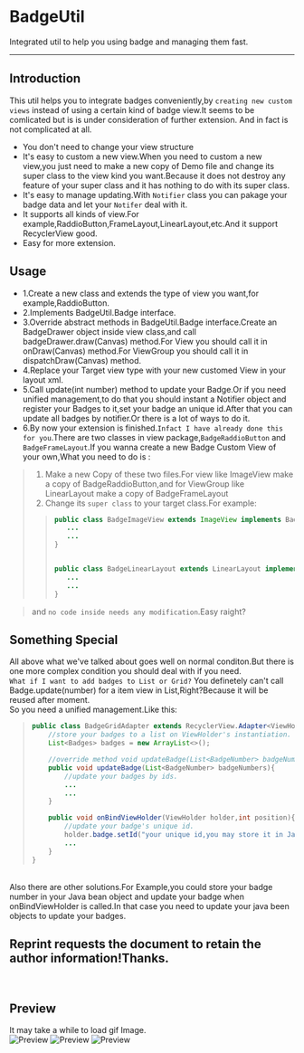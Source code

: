 # BadgeUtil
Integrated util to help you using badge and managing them fast.

---
## Introduction

This util helps you to integrate badges conveniently,by `creating new custom views` instead of using a certain kind of badge view.It seems to be comlicated but is is under consideration of further extension. And in fact is not complicated at all.<br>
* You don't need to change your view structure
* It's easy to custom a new view.When you need to custom a new view,you just need to make a new copy of Demo file and change its super class to the view kind you want.Because it does not destroy any feature of your super class and it has nothing to do with its super class.
* It's easy to manage updating.With `Notifier` class you can pakage your badge data and let your `Notifer` deal with it.
* It supports all kinds of view.For example,RaddioButton,FrameLayout,LinearLayout,etc.And it support RecyclerView good.
* Easy for more extension.
  
## Usage
* 1.Create a new class and extends the type of view you want,for example,RaddioButton.
* 2.Implements BadgeUtil.Badge interface.
* 3.Override abstract methods in BadgeUtil.Badge interface.Create an BadgeDrawer object inside view class,and call badgeDrawer.draw(Canvas) method.For View you should call it in onDraw(Canvas) method.For ViewGroup you should call it in dispatchDraw(Canvas) method.
* 4.Replace your Target view type with your new customed View in your layout xml.
* 5.Call update(int number) method to update your Badge.Or if you need unified management,to do that you should instant a Notifier object and register your Badges to it,set your badge an unique id.After that you can update all badges by notifier.Or there is a lot of ways to do it.
* 6.By now your extension is finished.`Infact I have already done this for you`.There are two classes in view package,`BadgeRaddioButton` and `BadgeFrameLayout`.If you wanna create a new Badge Custom View of your own,What you need to do is : 
> 1) Make a new Copy of these two files.For view like ImageView make a copy of BadgeRaddioButton,and for ViewGroup like LinearLayout make a copy of BadgeFrameLayout
> 2) Change its `super class` to your target class.For example:
>> ```Java
>>public class BadgeImageView extends ImageView implements BadgeUtil.Badge {
>>    ...
>>    ...
>>}
>>
>>
>>public class BadgeLinearLayout extends LinearLayout implements BadgeUtil.Badge {
>>    ...
>>    ...
>>}

> and `no code inside needs any modification`.Easy raight?

## Something Special
All above what we've talked about goes well on normal conditon.But there is one more complex condition you should deal with if you need.<br>
`What if I want to add badges to List or Grid?`
You definetely can't call Badge.update(number) for a item view in List,Right?Because it will be reused after moment.<br>
So you need a unified management.Like this:<br>
> ```Java
> public class BadgeGridAdapter extends RecyclerView.Adapter<ViewHolder> implements BadgeUtil.UpdateAble{
>     //store your badges to a list on ViewHolder's instantiation.
>     List<Badges> badges = new ArrayList<>();
>
>     //override method void updateBadge(List<BadgeNumber> badgeNumbers)
>     public void updateBadge(List<BadgeNumber> badgeNumbers){
>         //update your badges by ids.
>         ...
>         ...
>     }
>
>     public void onBindViewHolder(ViewHolder holder,int position){
>         //update your badge's unique id.
>         holder.badge.setId("your unique id,you may store it in Java bean object.");
>         ...
>     }
>}
  <br>
Also there are other solutions.For Example,you could store your badge number in your Java bean object and update your badge when onBindViewHolder is called.In that case you need to update your java been objects to update your badges.

Reprint requests the document to retain the author information!Thanks.
---
<br>

## Preview
It may take a while to load gif Image.<br>
![Preview](https://github.com/wjdforever/BadgeUtil/blob/master/preview/GIF_20170820_111700.gif)
![Preview](https://github.com/wjdforever/BadgeUtil/blob/master/preview/Screenshot_20170820-102033.png)
![Preview](https://github.com/wjdforever/BadgeUtil/blob/master/preview/Screenshot_20170820-102125.png)



